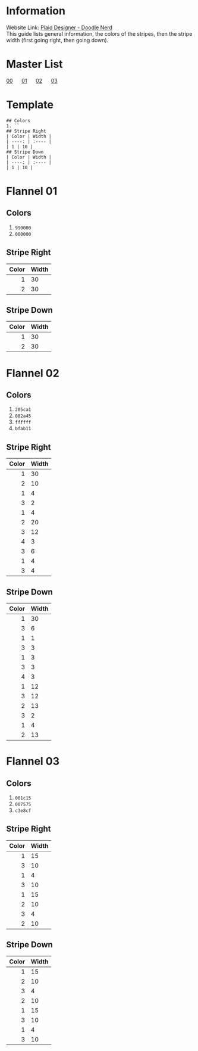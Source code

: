 # Information
Website Link: [Plaid Designer - Doodle Nerd](https://doodlenerd.com/web-tool/plaid-designer)  
This guide lists general information, the colors of the stripes, 
then the stripe width (first going right, then going down).

# Master List
[00](#template)&nbsp;&nbsp;&nbsp;&nbsp;&nbsp;
[01](#flannel-01)&nbsp;&nbsp;&nbsp;&nbsp;&nbsp;
[02](#flannel-02)&nbsp;&nbsp;&nbsp;&nbsp;&nbsp;
[03](#flannel-03)&nbsp;&nbsp;&nbsp;&nbsp;&nbsp;

# Template
```
## Colors
1. ``
## Stripe Right
| Color | Width |
| ----: | :---- |
| 1 | 10 |
## Stripe Down
| Color | Width |
| ----: | :---- |
| 1 | 10 |
```

# Flannel 01
## Colors
1. `990000`
2. `000000`
## Stripe Right
| Color | Width |
| ----: | :---- |
| 1 | 30 |
| 2 | 30 |
## Stripe Down
| Color | Width |
| ----: | :---- |
| 1 | 30 |
| 2 | 30 |

# Flannel 02
## Colors
1. `205ca1`
2. `082a45`
3. `ffffff`
4. `bfab11`
## Stripe Right
| Color | Width |
| ----: | :---- |
| 1 | 30 |
| 2 | 10 |
| 1 |  4 |
| 3 |  2 |
| 1 |  4 |
| 2 | 20 |
| 3 | 12 |
| 4 |  3 |
| 3 |  6 |
| 1 |  4 |
| 3 |  4 |
## Stripe Down
| Color | Width |
| ----: | :---- |
| 1 | 30 |
| 3 |  6 |
| 1 |  1 |
| 3 |  3 |
| 1 |  3 |
| 3 |  3 |
| 4 |  3 |
| 1 | 12 |
| 3 | 12 |
| 2 | 13 |
| 3 |  2 |
| 1 |  4 |
| 2 | 13 |

# Flannel 03
## Colors
1. `001c15`
2. `007575`
3. `c3e8cf`
## Stripe Right
| Color | Width |
| ----: | :---- |
| 1 | 15 |
| 3 | 10 |
| 1 |  4 |
| 3 | 10 |
| 1 | 15 |
| 2 | 10 |
| 3 |  4 |
| 2 | 10 |
## Stripe Down
| Color | Width |
| ----: | :---- |
| 1 | 15 |
| 2 | 10 |
| 3 |  4 |
| 2 | 10 |
| 1 | 15 |
| 3 | 10 |
| 1 |  4 |
| 3 | 10 |